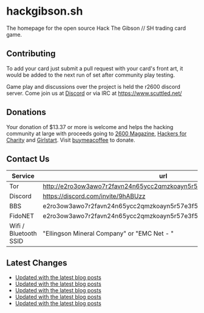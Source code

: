 # hackgibson.sh
The homepage for the open source Hack The Gibson // SH trading card game.


## Contributing

To add your card just submit a pull request with your card's front art, it would be added to the next run of set after community play testing.

Game play and discussions over the project is held the r2600 discord server. Come join us at [Discord](https://discord.com/invite/9hABUzz) or via IRC at https://www.scuttled.net/


## Donations

Your donation of $13.37 or more is welcome and helps the hacking community at large with proceeds going to [2600 Magazine](https://2600.com/), [Hackers for Charity](https://hackersforcharity.org) and [Girlstart](https://girlstart.org).  Visit [buymeacoffee](https://www.buymeacoffee.com/hackgibson.sh) to donate.


## Contact Us

Service | url
-|-
Tor | http://e2ro3ow3awo7r2favn24n65ycc2qmzkoayn5r57e3f56nvjwdcgg32ad.onion
Discord | https://discord.com/invite/9hABUzz
BBS | e2ro3ow3awo7r2favn24n65ycc2qmzkoayn5r57e3f56nvjwdcgg32ad.onion:23
FidoNET | e2ro3ow3awo7r2favn24n65ycc2qmzkoayn5r57e3f56nvjwdcgg32ad.onion:24554
Wifi / Bluetooth SSID | "Ellingson Mineral Company" or "EMC Net - <fidonet address>"

## Latest Changes
<!-- BLOG-POST-LIST:START -->
- [Updated with the latest blog posts](https://github.com/DFW2600/hackgibson.sh/commit/80b38702bd8ab77d93f9f544ab1a29d059801d61)
- [Updated with the latest blog posts](https://github.com/DFW2600/hackgibson.sh/commit/a6efcb0907fc0540d8e12fcc477c9b33a0e532c0)
- [Updated with the latest blog posts](https://github.com/DFW2600/hackgibson.sh/commit/c89602b960091990a67223909072ed6269fee7b0)
- [Updated with the latest blog posts](https://github.com/DFW2600/hackgibson.sh/commit/1c75a4e5df11b423f55ca57ea0902eaf373c85e6)
- [Updated with the latest blog posts](https://github.com/DFW2600/hackgibson.sh/commit/5eb4f9cd19a081e55e0089d42c2c87cc555d2e51)
<!-- BLOG-POST-LIST:END -->
